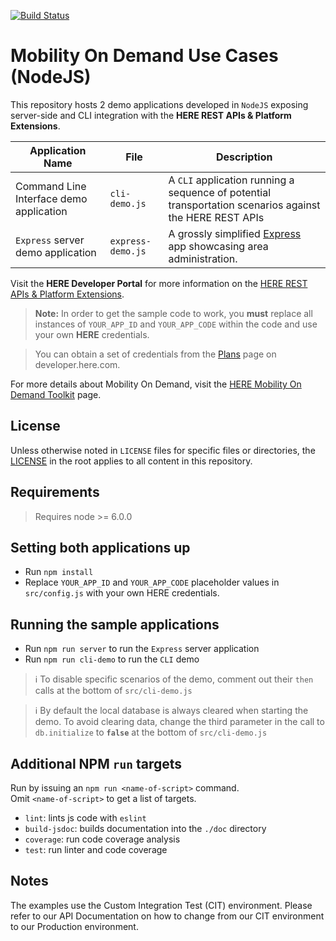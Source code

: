 [![Build Status](https://travis-ci.org/heremaps/mobility-on-demand-use-cases-nodejs.svg?branch=master)](https://travis-ci.org/heremaps/mobility-on-demand-use-cases-nodejs)

# Mobility On Demand Use Cases (NodeJS)

This repository hosts 2 demo applications developed in `NodeJS` exposing server-side and CLI integration with the **HERE REST APIs & Platform Extensions**.

Application Name | File | Description
---------------- | ---- | -----------
Command Line Interface demo application | `cli-demo.js` | A `CLI` application running a sequence of potential transportation scenarios against the HERE REST APIs
`Express` server demo application | `express-demo.js` | A grossly simplified [Express](http://expressjs.com/) app showcasing area administration.

Visit the **HERE Developer Portal** for more information on the [HERE REST APIs & Platform Extensions](https://developer.here.com/develop/rest-apis).

> **Note:** In order to get the sample code to work, you **must** replace all instances of `YOUR_APP_ID` and `YOUR_APP_CODE` within the code and use your own **HERE** credentials.

> You can obtain a set of credentials from the [Plans](https://developer.here.com/plans) page on developer.here.com.

For more details about Mobility On Demand, visit the [HERE Mobility On Demand Toolkit](https://developer.here.com/mobility-on-demand-toolkit/documentation/topics/overview.html) page.

## License

Unless otherwise noted in `LICENSE` files for specific files or directories, the [LICENSE](LICENSE) in the root applies to all content in this repository.

## Requirements

> Requires node >= 6.0.0

## Setting both applications up
* Run `npm install`
* Replace `YOUR_APP_ID` and `YOUR_APP_CODE` placeholder values in `src/config.js` with your own HERE credentials.

## Running the sample applications
* Run `npm run server` to run the `Express` server application
* Run `npm run cli-demo` to run the `CLI` demo

> ℹ️ To disable specific scenarios of the demo, comment out their `then` calls at the bottom of `src/cli-demo.js`

> ℹ️ By default the local database is always cleared when starting the demo. To avoid clearing data, change the third parameter in the call to `db.initialize` to **`false`** at the bottom of `src/cli-demo.js`

## Additional NPM `run` targets

Run by issuing an `npm run <name-of-script>` command.    
Omit `<name-of-script>` to get a list of targets.

* `lint`: lints js code with `eslint`
* `build-jsdoc`: builds documentation into the `./doc` directory
* `coverage`: run code coverage analysis
* `test`: run linter and code coverage

## Notes

The examples use the Custom Integration Test (CIT) environment.
Please refer to our API Documentation on how to change from our CIT environment to our Production environment.
